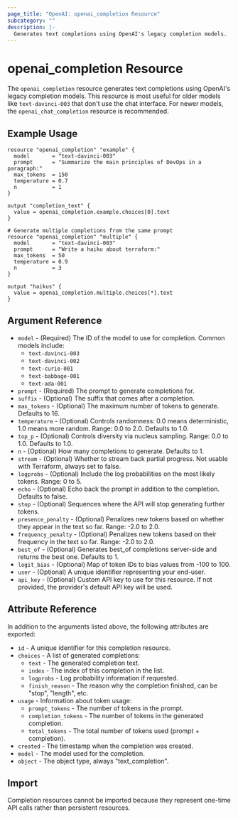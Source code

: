```yaml
---
page_title: "OpenAI: openai_completion Resource"
subcategory: ""
description: |-
  Generates text completions using OpenAI's legacy completion models.
---
```


# openai_completion Resource

The `openai_completion` resource generates text completions using OpenAI's legacy completion models. This resource is most useful for older models like `text-davinci-003` that don't use the chat interface. For newer models, the `openai_chat_completion` resource is recommended.

## Example Usage

```hcl
resource "openai_completion" "example" {
  model       = "text-davinci-003"
  prompt      = "Summarize the main principles of DevOps in a paragraph:"
  max_tokens  = 150
  temperature = 0.7
  n           = 1
}

output "completion_text" {
  value = openai_completion.example.choices[0].text
}

# Generate multiple completions from the same prompt
resource "openai_completion" "multiple" {
  model       = "text-davinci-003"
  prompt      = "Write a haiku about terraform:"
  max_tokens  = 50
  temperature = 0.9
  n           = 3
}

output "haikus" {
  value = openai_completion.multiple.choices[*].text
}
```

## Argument Reference

* `model` - (Required) The ID of the model to use for completion. Common models include:
  * `text-davinci-003`
  * `text-davinci-002`
  * `text-curie-001`
  * `text-babbage-001`
  * `text-ada-001`
* `prompt` - (Required) The prompt to generate completions for.
* `suffix` - (Optional) The suffix that comes after a completion.
* `max_tokens` - (Optional) The maximum number of tokens to generate. Defaults to 16.
* `temperature` - (Optional) Controls randomness: 0.0 means deterministic, 1.0 means more random. Range: 0.0 to 2.0. Defaults to 1.0.
* `top_p` - (Optional) Controls diversity via nucleus sampling. Range: 0.0 to 1.0. Defaults to 1.0.
* `n` - (Optional) How many completions to generate. Defaults to 1.
* `stream` - (Optional) Whether to stream back partial progress. Not usable with Terraform, always set to false.
* `logprobs` - (Optional) Include the log probabilities on the most likely tokens. Range: 0 to 5.
* `echo` - (Optional) Echo back the prompt in addition to the completion. Defaults to false.
* `stop` - (Optional) Sequences where the API will stop generating further tokens.
* `presence_penalty` - (Optional) Penalizes new tokens based on whether they appear in the text so far. Range: -2.0 to 2.0.
* `frequency_penalty` - (Optional) Penalizes new tokens based on their frequency in the text so far. Range: -2.0 to 2.0.
* `best_of` - (Optional) Generates best_of completions server-side and returns the best one. Defaults to 1.
* `logit_bias` - (Optional) Map of token IDs to bias values from -100 to 100.
* `user` - (Optional) A unique identifier representing your end-user.
* `api_key` - (Optional) Custom API key to use for this resource. If not provided, the provider's default API key will be used.

## Attribute Reference

In addition to the arguments listed above, the following attributes are exported:

* `id` - A unique identifier for this completion resource.
* `choices` - A list of generated completions:
  * `text` - The generated completion text.
  * `index` - The index of this completion in the list.
  * `logprobs` - Log probability information if requested.
  * `finish_reason` - The reason why the completion finished, can be "stop", "length", etc.
* `usage` - Information about token usage:
  * `prompt_tokens` - The number of tokens in the prompt.
  * `completion_tokens` - The number of tokens in the generated completion.
  * `total_tokens` - The total number of tokens used (prompt + completion).
* `created` - The timestamp when the completion was created.
* `model` - The model used for the completion.
* `object` - The object type, always "text_completion".

## Import

Completion resources cannot be imported because they represent one-time API calls rather than persistent resources. 